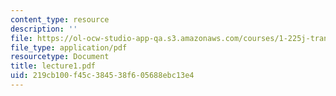 ```yaml
---
content_type: resource
description: ''
file: https://ol-ocw-studio-app-qa.s3.amazonaws.com/courses/1-225j-transportation-flow-systems-fall-2002/219cb100f45c384538f605688ebc13e4_lecture1.pdf
file_type: application/pdf
resourcetype: Document
title: lecture1.pdf
uid: 219cb100-f45c-3845-38f6-05688ebc13e4
---
```

